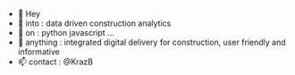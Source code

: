 - 👋 Hey
- 👀 into : data driven construction analytics
- 🌱 on : python javascript ...
- 💞️ anything : integrated digital delivery for construction, user friendly and informative
- 📫 contact : @KrazB

<!---
KrazB/KrazB is a ✨ special ✨ repository because its `README.md` (this file) appears on your GitHub profile.
You can click the Preview link to take a look at your changes.
--->
